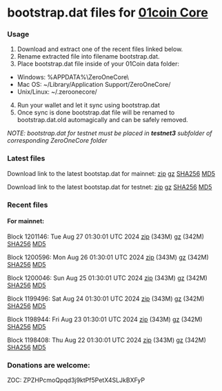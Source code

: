 # bootstrap.dat files for [01coin Core](https://01coin.io)

### Usage

1. Download and extract one of the recent files linked below.
2. Rename extracted file into filename bootstrap.dat.
3. Place bootstrap.dat file inside of your 01Coin data folder:
 - Windows: %APPDATA%\ZeroOneCore\
 - Mac OS: ~/Library/Application Support/ZeroOneCore/
 - Unix/Linux: ~/.zeroonecore/
4. Run your wallet and let it sync using bootstrap.dat
5. Once sync is done bootstrap.dat file will be renamed to bootstrap.dat.old automagically and can be safely removed.

_NOTE: bootstrap.dat for testnet must be placed in **testnet3** subfolder of corresponding ZeroOneCore folder_

### Latest files
Download link to the latest bootstap.dat for mainnet: [zip](https://files.01coin.io/mainnet/bootstrap.dat.zip) [gz](https://files.01coin.io/mainnet/bootstrap.dat.tar.gz) [SHA256](https://files.01coin.io/mainnet/sha256.txt) [MD5](https://files.01coin.io/mainnet/md5.txt)

Download link to the latest bootstap.dat for testnet: [zip](https://files.01coin.io/testnet/bootstrap.dat.zip) [gz](https://files.01coin.io/testnet/bootstrap.dat.tar.gz) [SHA256](https://files.01coin.io/testnet/sha256.txt) [MD5](https://files.01coin.io/testnet/md5.txt)

### Recent files

#### For mainnet:

Block 1201146: Tue Aug 27 01:30:01 UTC 2024 [zip](https://files.01coin.io/mainnet/2024-08-27/bootstrap.dat.zip) (343M) [gz](https://files.01coin.io/mainnet/2024-08-27/bootstrap.dat.tar.gz) (342M) [SHA256](https://files.01coin.io/mainnet/2024-08-27/sha256.txt) [MD5](https://files.01coin.io/mainnet/2024-08-27/md5.txt)

Block 1200596: Mon Aug 26 01:30:01 UTC 2024 [zip](https://files.01coin.io/mainnet/2024-08-26/bootstrap.dat.zip) (343M) [gz](https://files.01coin.io/mainnet/2024-08-26/bootstrap.dat.tar.gz) (342M) [SHA256](https://files.01coin.io/mainnet/2024-08-26/sha256.txt) [MD5](https://files.01coin.io/mainnet/2024-08-26/md5.txt)

Block 1200046: Sun Aug 25 01:30:01 UTC 2024 [zip](https://files.01coin.io/mainnet/2024-08-25/bootstrap.dat.zip) (343M) [gz](https://files.01coin.io/mainnet/2024-08-25/bootstrap.dat.tar.gz) (342M) [SHA256](https://files.01coin.io/mainnet/2024-08-25/sha256.txt) [MD5](https://files.01coin.io/mainnet/2024-08-25/md5.txt)

Block 1199496: Sat Aug 24 01:30:01 UTC 2024 [zip](https://files.01coin.io/mainnet/2024-08-24/bootstrap.dat.zip) (343M) [gz](https://files.01coin.io/mainnet/2024-08-24/bootstrap.dat.tar.gz) (342M) [SHA256](https://files.01coin.io/mainnet/2024-08-24/sha256.txt) [MD5](https://files.01coin.io/mainnet/2024-08-24/md5.txt)

Block 1198944: Fri Aug 23 01:30:01 UTC 2024 [zip](https://files.01coin.io/mainnet/2024-08-23/bootstrap.dat.zip) (343M) [gz](https://files.01coin.io/mainnet/2024-08-23/bootstrap.dat.tar.gz) (342M) [SHA256](https://files.01coin.io/mainnet/2024-08-23/sha256.txt) [MD5](https://files.01coin.io/mainnet/2024-08-23/md5.txt)

Block 1198408: Thu Aug 22 01:30:01 UTC 2024 [zip](https://files.01coin.io/mainnet/2024-08-22/bootstrap.dat.zip) (343M) [gz](https://files.01coin.io/mainnet/2024-08-22/bootstrap.dat.tar.gz) (342M) [SHA256](https://files.01coin.io/mainnet/2024-08-22/sha256.txt) [MD5](https://files.01coin.io/mainnet/2024-08-22/md5.txt)


### Donations are welcome:

ZOC: ZPZHPcmoQpqd3j9ktPf5PetX4SLJkBXFyP

